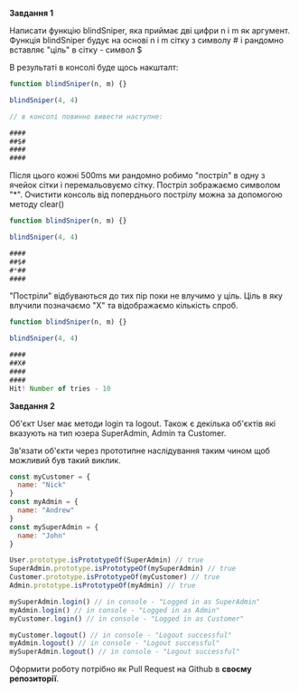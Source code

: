 **Завдання 1**

Написати функцію blindSniper, яка приймає дві цифри n і m як аргумент. Функція blindSniper будує на основі n i m сітку з символу # і рандомно вставляє "ціль" в сітку - символ $

В результаті в консолі буде щось накшталт:

```javascript
function blindSniper(n, m) {}

blindSniper(4, 4)

// в консолі повинно вивести наступне:

####
##$#
####
####
```

Після цього кожні 500ms ми рандомно робимо "постріл" в одну з ячейок сітки і перемальовуємо сітку. Постріл зображаємо символом "*". Очистити консоль від поперднього пострілу можна за допомогою методу clear()

```javascript
function blindSniper(n, m) {}

blindSniper(4, 4)

####
##$#
#*##
####
```

"Постріли" відбуваються до тих пір поки не влучимо у ціль. Ціль в яку влучили позначаємо "Х" та відображаємо кількість спроб.

```javascript
function blindSniper(n, m) {}

blindSniper(4, 4)

####
##X#
####
####
Hit! Number of tries - 10
```

**Завдання 2**

Об'єкт User має методи login та logout. Також є декілька об'єктів які вказують на тип юзера SuperAdmin, Admin та Customer.

Зв'язати об'єкти через прототипне наслідування таким чином щоб можливий був такий виклик.

```javascript
const myCustomer = {
  name: "Nick"
}
const myAdmin = {
  name: "Andrew"
}
const mySuperAdmin = {
  name: "John"
}

User.prototype.isPrototypeOf(SuperAdmin) // true
SuperAdmin.prototype.isPrototypeOf(mySuperAdmin) // true
Customer.prototype.isPrototypeOf(myCustomer) // true
Admin.prototype.isPrototypeOf(myAdmin) // true

mySuperAdmin.login() // in console - "Logged in as SuperAdmin"
myAdmin.login() // in console - "Logged in as Admin"
myCustomer.login() // in console - "Logged in as Customer"

myCustomer.logout() // in console - "Logout successful"
myAdmin.logout() // in console - "Logout successful"
mySuperAdmin.logout() // in console - "Logout successful"

```

Оформити роботу потрібно як Pull Request на Github в **своєму репозиторії**.